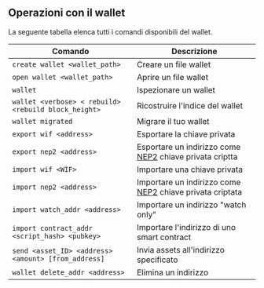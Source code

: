 ## Operazioni con il wallet

La seguente tabella elenca tutti i comandi disponibili del wallet. 

| Comando                                  | Descrizione                              |
| ---------------------------------------- | ---------------------------------------- |
| `create wallet <wallet_path>`            | Creare un file wallet                    |
| `open wallet <wallet_path>`              | Aprire un file wallet                      |
| `wallet`                                 | Ispezionare un wallet                         |
| `wallet <verbose> < rebuild> <rebuild block_height>` | Ricostruire l'indice del wallet                     |
| `wallet migrated`                        | Migrare il tuo wallet                      |
| `export wif <address>`                   | Esportare la chiave privata                     |
| `export nep2 <address>`                  | Esportare un indirizzo come [NEP2](https://github.com/neo-project/proposals/blob/master/nep-2.mediawiki) chiave privata criptta |
| `import wif <WIF>`                       | Importare una chiave privata                     |
| `import nep2 <address>`                  | Importare un indirizzo come [NEP2](https://github.com/neo-project/proposals/blob/master/nep-2.mediawiki) chiave privata criptata |
| `import watch_addr <address>`            | Importare un indirizzo "watch only"              |
| `import contract_addr <script_hash> <pubkey>` | Importare l'indirizzo di uno smart contract          |
| `send <asset_ID> <address> <amount> [from_address]` | Invia assets all'indirizzo specificato     |
| `wallet delete_addr <address>`           | Elimina un indirizzo                       |
